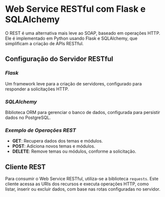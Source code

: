 # **Web Service RESTful com Flask e SQLAlchemy**

O REST é uma alternativa mais leve ao SOAP, baseado em operações HTTP. Ele é implementado em Python usando Flask e SQLAlchemy, que simplificam a criação de APIs RESTful.

## Configuração do Servidor RESTful

### *Flask*
Um framework leve para a criação de servidores, configurado para responder a solicitações HTTP.

### *SQLAlchemy*
Biblioteca ORM para gerenciar o banco de dados, configurada para persistir dados no PostgreSQL.

### *Exemplo de Operações REST*
- **GET**: Recupera dados dos temas e módulos.
- **POST**: Adiciona novos temas e módulos.
- **DELETE**: Remove temas ou módulos, conforme a solicitação.

## Cliente REST

Para consumir o Web Service RESTful, utiliza-se a biblioteca `requests`. Este cliente acessa as URIs dos recursos e executa operações HTTP, como listar, inserir ou excluir dados, com base nas rotas configuradas no servidor.